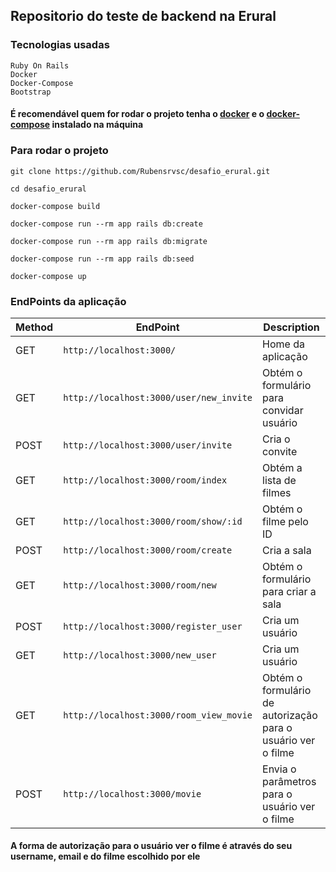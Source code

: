 ## Repositorio do teste de backend na Erural

### Tecnologias usadas

```
Ruby On Rails
Docker
Docker-Compose
Bootstrap
```

#### É recomendável quem for rodar o projeto tenha o [docker](https://www.docker.com/) e o [docker-compose](https://docs.docker.com/compose/) instalado na máquina

### Para rodar o projeto

```
git clone https://github.com/Rubensrvsc/desafio_erural.git
```

```
cd desafio_erural
```

```
docker-compose build
```

```
docker-compose run --rm app rails db:create
```

```
docker-compose run --rm app rails db:migrate
```

```
docker-compose run --rm app rails db:seed
```

```
docker-compose up
```

### EndPoints da aplicação

| Method |EndPoint | Description |
|---|---|---|
| GET | `http://localhost:3000/` | Home da aplicação |
| GET | `http://localhost:3000/user/new_invite` | Obtém o formulário para convidar usuário |
| POST | `http://localhost:3000/user/invite` | Cria o convite |
| GET | `http://localhost:3000/room/index` | Obtém a lista de filmes |
| GET | `http://localhost:3000/room/show/:id` | Obtém o filme pelo ID |
| POST | `http://localhost:3000/room/create` | Cria a sala |
| GET | `http://localhost:3000/room/new` | Obtém o formulário para criar a sala |
| POST | `http://localhost:3000/register_user` | Cria um usuário |
| GET | `http://localhost:3000/new_user` | Cria um usuário |
| GET | `http://localhost:3000/room_view_movie` | Obtém o formulário de autorização para o usuário ver o filme |
| POST | `http://localhost:3000/movie` | Envia o parâmetros para o usuário ver o filme |


#### A forma de autorização para o usuário ver o filme é através do seu username, email e do filme escolhido por ele
